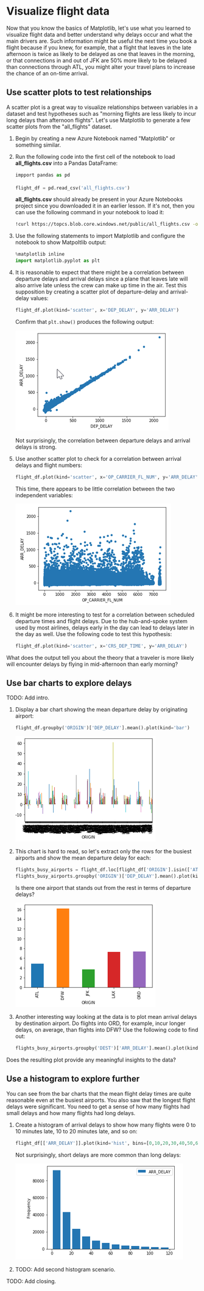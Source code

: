 # Visualize flight data

Now that you know the basics of Matplotlib, let's use what you learned to visualize flight data and better understand why delays occur and what the main drivers are. Such information might be useful the next time you book a flight because if you knew, for example, that a flight that leaves in the late afternoon is twice as likely to be delayed as one that leaves in the morning, or that connections in and out of JFK are 50% more likely to be delayed than connections through ATL, you might alter your travel plans to increase the chance of an on-time arrival.

## Use scatter plots to test relationships

A scatter plot is a great way to visualize relationships between variables in a dataset and test hypotheses such as "morning flights are less likely to incur long delays than afternoon flights". Let's use Matplotlib to generate a few scatter plots from the "all_flights" dataset.

1. Begin by creating a new Azure Notebook named "Matplotlib" or something similar.

1. Run the following code into the first cell of the notebook to load **all_flights.csv** into a Pandas DataFrame:

	```python
	impport pandas as pd

	flight_df = pd.read_csv('all_flights.csv')
	```

	**all_flights.csv** should already be present in your Azure Notebooks project since you downloaded it in an earlier lesson. If it's not, then you can use the following command in your notebook to load it:

	```bash
	!curl https://topcs.blob.core.windows.net/public/all_flights.csv -o all_flights.csv
	```

1. Use the following statements to import Matplotlib and configure the notebook to show Matpoltlib output:

	```python
	%matplotlib inline
	import matplotlib.pyplot as plt
	```

1. It is reasonable to expect that there might be a correlation between departure delays and arrival delays since a plane that leaves late will also arrive late unless the crew can make up time in the air. Test this supposition by creating a scatter plot of departure-delay and arrival-delay values:

	```python
	flight_df.plot(kind='scatter', x='DEP_DELAY', y='ARR_DELAY')
	```

	Confirm that `plt.show()` produces the following output:

	![Plotting departure delays and arrival delays](media/ScatterPlotArrivalDepartureDelay.png) 

	Not surprisingly, the correlation between departure delays and arrival delays is strong.

1. Use another scatter plot to check for a correlation between arrival delays and flight numbers:

	```python
	flight_df.plot(kind='scatter', x='OP_CARRIER_FL_NUM', y='ARR_DELAY')
	```

	This time, there appears to be little correlation between the two independent variables:

	![Plotting flight numbers and arrival delays](media/ScatterPlotFlightNumDelay.png)

1. It might be more interesting to test for a correlation between scheduled departure times and flight delays. Due to the hub-and-spoke system used by most airlines, delays early in the day can lead to delays later in the day as well. Use the following code to test this hypothesis:

	```python
	flight_df.plot(kind='scatter', x='CRS_DEP_TIME', y='ARR_DELAY')
	```

What does the output tell you about the theory that a traveler is more likely will encounter delays by flying in mid-afternoon than early morning?

## Use bar charts to explore delays

TODO: Add intro.

1. Display a bar chart showing the mean departure delay by originating airport:

	```python
	flight_df.groupby('ORIGIN')['DEP_DELAY'].mean().plot(kind='bar')
	```

	![Plotting departure delays by airport](media/barchartdelaysAllairports.png)  

1. This chart is hard to read, so let's extract only the rows for the busiest airports and show the mean departure delay for each: 

	```python
	flights_busy_airports = flight_df.loc[flight_df['ORIGIN'].isin(['ATL','LAX','ORD','DFW','JFK'])]
	flights_busy_airports.groupby('ORIGIN')['DEP_DELAY'].mean().plot(kind='bar')
	```

	Is there one airport that stands out from the rest in terms of departure delays?

	![Mean delay at major airports](media/mean-delay-major-airports.png)

1. Another interesting way looking at the data is to plot mean arrival delays by destination airport. Do flights into ORD, for example, incur longer delays, on average, than flights into DFW? Use the following code to find out: 

	```python
	flights_busy_airports.groupby('DEST')['ARR_DELAY'].mean().plot(kind='bar')
	```

Does the resulting plot provide any meaningful insights to the data? 

## Use a histogram to explore further

You can see from the bar charts that the mean flight delay times are quite reasonable even at the busiest airports. You also saw that the longest flight delays were significant. You need to get a sense of how many flights had small delays and how many flights had long delays.

1. Create a histogram of arrival delays to show how many flights were 0 to 10 minutes late, 10 to 20 minutes late, and so on:

	```python
	flight_df[['ARR_DELAY']].plot(kind='hist', bins=[0,10,20,30,40,50,60,70,80,90,100,110,120], rwidth=0.8)
	```

	Not surprisingly, short delays are more common than long delays:

	![Flight delay histogram](media/flightDelayhistogram.png)

1. TODO: Add second histogram scenario.

TODO: Add closing.